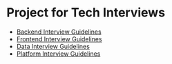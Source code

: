 # Project for Tech Interviews

- [Backend Interview Guidelines](backend/README.md)
- [Frontend Interview Guidelines](frontend/README.md)
- [Data Interview Guidelines](data/README.md)
- [Platform Interview Guidelines](platform/README.md)
